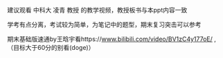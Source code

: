 建议观看 中科大 凌青 教授 的教学视频，教授板书与本ppt内容一致<br>

学考有点分离，考试较为简单，为笔记中的题型，期末复习突击可以参考<br>

期末基础版速通by王晗宇看https://www.bilibili.com/video/BV1zC4y177oE/ ,（目标大于60分的别看(doge)）
